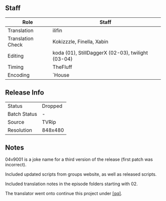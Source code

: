 ## Staff

| Role              | Staff                                             |
|-------------------|---------------------------------------------------|
| Translation       | ilifin                                            |
| Translation Check | Kokizzzle, Finella, Xabin                         |
| Editing           | koda (01), StillDaggerX (02-03), twilight (03-04) |
| Timing            | TheFluff                                          |
| Encoding          | `House                                            |

## Release Info

|              |           |
|--------------|-----------|
| Status       | Dropped   |
| Batch Status | -         |
| Source       | TVRip     |
| Resolution   | 848x480   |

## Notes
04v9001 is a joke name for a third version of the release (first patch was incorrect).

Included updated scripts from groups website, as well as released scripts.

Included translation notes in the episode folders starting with 02.

The translator went onto continue this project under [[qq]](../qq).
